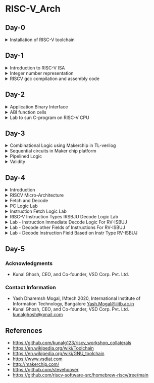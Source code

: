 # RISC-V_Arch

## Day-0
<details> 
<summary>Installation of RISC-V toolchain</summary>

<br />

**Follow below given steps to install RISC-V toolchain :**

<br />

```bash
git clone https://github.com/kunalg123/riscv_workshop_collaterals.git
cd riscv_workshop_collaterals
chmod +x run.sh
./run.sh

```

<br />

 Upon running it, if you get make error, ignore that and type the following commands :

<br />

 ```bash

cd ~/riscv_toolchain/iverilog/
git checkout --track -b v10-branch origin/v10-branch
git pull 
chmod 777 autoconf.sh 
./autoconf.sh 
./configure 
make
sudo make install

```

<br />

- To set the PATH variable in .bashrc

<br />

```bash
source .bashrc
gedit .bashrc
#Instead of **nsaisampath** put your **username**
export PATH="/home/nsaisampath/riscv_toolchain/riscv64-unknown-elf-gcc-8.3.0-2019.08.0-x86_64-linux-ubuntu14/bin:$PATH" #Type at last line # save and close the bashrc and type
source .bashrc

```

<br />

![Screenshot from 2023-08-20 12-13-48](https://github.com/Y09mogal/RISC-V_Arch/assets/79003694/a733c2e0-84c2-4bb9-9ba1-da228885ac68)

<br />

</details>

## Day-1
<details>
<summary> Introduction to RISC-V ISA </summary>

<br />

RISC-V (or Reduced Instruction Set Architecture Computer) is an open-source instruction set architecture (ISA) that is used to design custom processors for a wide range of end applications. The flow of this architecture is as follows: There is a system software block that consists of an operating system, a compiler, and an assembler, and the flow is as follows: Operating systems that handle IO activities, memory allocation, and low-level synthesis functions. The compiler transforms C, C++, and Java into instructions, which are subsequently assembled into binary data that hardware can understand. A diagram to understand the same is given below:

<br />

![intro-vsd-iat-riscv](https://github.com/Y09mogal/RISC-V_Arch/assets/79003694/63fe5715-3fa3-46c9-8f36-cbe91c5061f3)

<br />

</details>

<details>
<summary> Integer number representation </summary>
<br />
 
**64-bit unsigned number system**

<br />


A significant concept used in most computer science and digital systems is the 64-bit number system for unsigned numbers. It is an essential component of current computing architectures and is critical in representing and processing numerical data. This number system is based on the binary (base-2) numeral system, which employs only two symbols to represent all numbers, commonly 0 and 1. Each number in a 64-bit number system is made up of 64 binary digits, which are frequently referred to as "bits." The range of values that can be represented is determined by the number of bits. The range of potential values for an unsigned number on a 64-bit machine (RISC-V doubleword) is 0 to 2^64 - 1.

<br />

![64-bit-unsigned](https://github.com/Y09mogal/RISC-V_Arch/assets/79003694/f018541d-b55a-4081-8138-80da16435a29)

<br />

![Screenshot from 2023-08-21 02-07-00](https://github.com/Y09mogal/RISC-V_Arch/assets/79003694/b145dc60-e1a4-40e1-9be5-0dc914f5b613)

<br />

![img](https://github.com/Y09mogal/RISC-V_Arch/assets/79003694/43dc44b5-a1d4-44d4-81a5-fcafafd978e3)

<br />

**64-bit signed number system**

<br />

Another significant component that makes up computer science and digital systems is the 64-bit signed number system. It is a 64-bit unsigned number system extension that enables the representation of both positive and negative integers using binary digits. The leftmost bit (most significant bit) is utilized as the sign bit in this system, defining whether the integer is positive or negative. The remaining 63 bits represent the number's magnitude.

<br />

![64-bit-signed](https://github.com/Y09mogal/RISC-V_Arch/assets/79003694/760102cd-9a70-4110-a252-b4d8b48049d5)

<br />

</details>

<details>
<summary> RISCV gcc compilation and assembly code </summary>

<br />

Use the following command to compile the c code through riscv compiler:

<br />

```bash
riscv64-unknown-elf-gcc -O1 -mabi=lp64 -march=rv64i -o 1ton.o 1ton.c
```


<br />

![Screenshot from 2023-08-20 13-11-21](https://github.com/Y09mogal/RISC-V_Arch/assets/79003694/2d1d1300-d055-4bd7-b5f5-414a5cdc94cf)

<br />

![Screenshot from 2023-08-21 01-54-09](https://github.com/Y09mogal/RISC-V_Arch/assets/79003694/43e2ecd5-4496-4748-8cf3-6c8a66a4c33d)

<br />

![Screenshot from 2023-08-20 18-52-52](https://github.com/Y09mogal/RISC-V_Arch/assets/79003694/340a47d5-4a72-41ba-ab17-4779ce1c012e)

<br />

![Screenshot from 2023-08-20 19-06-26](https://github.com/Y09mogal/RISC-V_Arch/assets/79003694/b36a1cde-6d28-4c29-b12b-de864dce2182)

<br />

![Screenshot from 2023-08-20 19-08-21](https://github.com/Y09mogal/RISC-V_Arch/assets/79003694/9877d586-574e-4daa-8902-63f70a479e5c)

<br />


The given below command is used to observe the result:

<br />

```bash
riscv64-unknown-elf-objdump -d 1ton.o
```

<br />

Get the output file using the spike.  
The command to get the object output is given below:

<br />

```bash
spike pk 1ton.o
```

<br />


<br />

To debug the output, use the following command: 

<br />

```bash
spike -d pk 1ton.o
```

<>br /

Then, use the following command to observe file and memory locations :  

<br />

```bash
until pc 0 100b0
reg 0 a1
```

<br />

![Screenshot from 2023-08-21 01-50-52](https://github.com/Y09mogal/RISC-V_Arch/assets/79003694/28ea2f69-33f9-4294-b374-313e6e2360a5)

<br />

Below is the architecture

<br />

![arch-riscv](https://github.com/Y09mogal/RISC-V_Arch/assets/79003694/1b0427e6-cdb1-4d47-a757-db3d9075f136)

<br />

</details>

## Day-2
<details>
<summary> Application Binary Interface </summary>

<br />

**Introduction**

<br />

An Application Binary Interface (ABI) connects two binary program modules. Often, one of these modules is a library or an operating system facility, and the other is a user-run program. An ABI specifies how to access data structures or computational procedures in machine code, which is a low-level, hardware-dependent format. An API (Application Programming Interface), on the other hand, defines this access in source code, which is a relatively high-level, hardware-independent, and typically human-readable format. The calling convention, which governs how data is delivered as input to or read as output from computational procedures, is a frequent element of an ABI.

<br />

![ABI](https://github.com/Y09mogal/RISC-V_Arch/assets/79003694/711643c8-7dec-4e01-a0da-0dd33866812d)

<br />

<br />

![ABI-1](https://github.com/Y09mogal/RISC-V_Arch/assets/79003694/e4bdddf8-7619-4e6e-9877-4a6d9c3ea4d1)

<br />

Memory allocation for double words often entails reserving contiguous blocks of memory in a computer's RAM (Random Access Memory) to store data that is twice the size of a regular word, which on many computer architectures is often 32 bits or 4 bytes. Double words are usually 64 bits or 8 bytes long. This method is essential in computer programming because it enables the efficient storing and handling of larger data structures and numeric values, such as long integers or floating-point numbers with better precision. When allocating memory for double words, appropriate alignment is critical to guarantee that the memory addresses are consistent with the system's architecture, as misaligned memory access might result in performance penalties or even program crashes.

<br />

![ABI-2](https://github.com/Y09mogal/RISC-V_Arch/assets/79003694/df567f6a-7cd6-4b28-a9b7-cdb38e1daf23)

<br />

Single register load and store instructions can move a 32-bit word, a 16-bit halfword, or an 8-bit byte between memory and a register. Loads of bytes and halfwords can be zero or sign extended as they are loaded.

<br />

There are three basic addressing modes for load and store instructions:
- Offset
- Pre-indexed
- Post-indexed

<br />

An instantaneous offset or offset depending on a register is added or subtracted from a base register to create the address. Shift operations can also be used to scale register-based offsets. The result of the offset computation is updated in the base register in pre-indexed and post-indexed addressing modes.

<br />

![ABI-3](https://github.com/Y09mogal/RISC-V_Arch/assets/79003694/f74f0ba3-7e34-4a65-ae2f-8df350815896)

<br />

<br />

![ABI-4](https://github.com/Y09mogal/RISC-V_Arch/assets/79003694/0b21601d-2496-4602-994c-2ad745d58efe)

<br />

<br />

![ABI-5](https://github.com/Y09mogal/RISC-V_Arch/assets/79003694/d6cf8d94-186a-4a86-9670-dd6bacf2f97c)

<br />

</details>

<details>
<summary> ABI function cells </summary>

<br />

![Screenshot from 2023-08-21 02-46-42](https://github.com/Y09mogal/RISC-V_Arch/assets/79003694/559ab795-e535-4bd9-9c83-07d13843b8e5)

<br />

![Screenshot from 2023-08-21 02-46-13](https://github.com/Y09mogal/RISC-V_Arch/assets/79003694/d9eae506-a822-4982-b7b2-fb71a6d0d890)


<br />

Below is the custom file: 

<br />

![Screenshot from 2023-08-21 02-48-36](https://github.com/Y09mogal/RISC-V_Arch/assets/79003694/2c7239d0-839c-4caf-87df-033dd44cdc88)


<br />

Below is the objdump:

<br />

![Screenshot from 2023-08-21 02-51-35](https://github.com/Y09mogal/RISC-V_Arch/assets/79003694/ae3376ff-6b5d-4314-9b8e-68962c0b1e08)

<br />

Below is using spike command: 

<br />

![Screenshot from 2023-08-21 02-54-06](https://github.com/Y09mogal/RISC-V_Arch/assets/79003694/8a3cdfe7-2535-4dd2-81fa-622445bd77ba)


<br />


<br />

Below is the conclusion: 

<br />

![ABI-example](https://github.com/Y09mogal/RISC-V_Arch/assets/79003694/94900dff-bf8c-4ff2-b3b5-77ace399385a)

<br />

</details>

<details>
<summary>Lab to sun C-program on RISC-V CPU</summary>

<br />

![lab2-d2](https://github.com/Y09mogal/RISC-V_Arch/assets/79003694/fde75ef3-484b-4d26-87cf-ff5a600e0fdd)

<br />

We have RISCV CPU program code here, via which we send the HEX format file of a C program to see the output of the given code.


<br />

```bash
chmod 777 rv32im.sh
./rv32im.sh 
```

<br />

![Screenshot from 2023-08-22 19-11-39](https://github.com/Y09mogal/RISC-V_Arch/assets/79003694/4b5dca80-c9cb-4e6d-a6d6-f3ba346ba0d7)

<br />

![Screenshot from 2023-08-22 18-57-00](https://github.com/Y09mogal/RISC-V_Arch/assets/79003694/ee7a53fe-b4ed-4e2c-8afb-4cacb53d7703)

<br />

Input hex file to sent through verilog code:

<br />

**firmware.hex:**

<br />

![Screenshot from 2023-08-22 19-15-33](https://github.com/Y09mogal/RISC-V_Arch/assets/79003694/7e1b6007-1b61-48f1-b09a-b6e42f882387)

<br />

**firmware32.hex:**

<br />

![Screenshot from 2023-08-22 19-15-59](https://github.com/Y09mogal/RISC-V_Arch/assets/79003694/8d0073d5-3638-44c9-8f8b-aaad5f233baf)

<br />


 
</details>

## Day-3

<details>

<summary> Combinational Logic using Makerchip in TL-verilog </summary>

<br />

Makerchip platform is a cloud based web application that takes design input in form of TL-verilog code and provides logical diagram & waveform as output without any testbench provided externally.
This section describes about TL-verilog and Makerchip platform & its examples.

<br />

**Logic gates representation and their truth tables**

<br />

![lgr_tt](https://github.com/Y09mogal/RISC-V_Arch/assets/79003694/2530d328-b160-46b8-b1f3-bfd9d9cf410a)

<br />

**Example of Full Adder Circuit**

<br />

![fa_ckt](https://github.com/Y09mogal/RISC-V_Arch/assets/79003694/09770c88-e25d-4925-9593-e7d27d729799)

<br />

**Boolean Operators Representation**


<br />

![Bool_opr_Representation](https://github.com/Y09mogal/RISC-V_Arch/assets/79003694/b300789a-6286-4650-a6f3-575fc1fa3f60)

<br />


**Combinational Logic Examples in Makerchip IDE**

<br />

Adder:


<br />

![adder](https://github.com/Y09mogal/RISC-V_Arch/assets/79003694/ff03d332-b7bc-4c4a-af8d-1582fcbb3d68)

<br />


Multiplexer:


<br />

![mux](https://github.com/Y09mogal/RISC-V_Arch/assets/79003694/322f9d06-002a-4439-be53-9604063ac775)

<br />

Ripple Carry:

<br />

![ripple_carry_adder](https://github.com/Y09mogal/RISC-V_Arch/assets/79003694/d70fe5d4-de05-4a4e-bdeb-aec0c072609d)

<br />

 
</details>

<details>

<summary>Sequential circuits in Maker chip platform</summary>

<br />

**Free Counter**

<br />

![maker_chip_counter](https://github.com/Y09mogal/RISC-V_Arch/assets/79003694/6ad26aba-dcd4-4fc4-a658-d58600a58b20)

<br />


Here's a sequential calculator that remembers previous calculations for the next one.

<br />

![maker_chip_calc2](https://github.com/Y09mogal/RISC-V_Arch/assets/79003694/4fade9ce-57ec-4854-bfbf-08095fc8510a)

<br />


 
</details>

<details>

<summary>Pipelined Logic</summary>

<br />

We take pythagorean example from platform and execute it to understand its flow. We compile and observe the output on different windows as shown below.

<br />

![maker_chip_counter](https://github.com/Y09mogal/RISC-V_Arch/assets/79003694/e0c1659e-24a2-4ebd-812d-a8e274ecabd0)

<br />

Pipeline refers to executing in stages. We can divide entire calculation into several stages to have clock frequency unchanged. This is done in TL-verilog by putting @1, @2 before that stage instruction. 

<br />

![maker_chip_calc2](https://github.com/Y09mogal/RISC-V_Arch/assets/79003694/46ed35a3-29fa-4ab9-a694-7c0a226b6946)

<br />

Below is Counter and Calculator in pipeline:  

<br />

![Counter_Calc](https://github.com/Y09mogal/RISC-V_Arch/assets/79003694/cfbd9bc5-4c96-4992-a7b0-74bcc1373a77)

<br />

Below shown cyclic calculator diagram:  

<br />

![Cyclic_cCalc](https://github.com/Y09mogal/RISC-V_Arch/assets/79003694/2b251a13-457d-4d69-a2db-583d469c3af3)

<br />

Below is makerchip implementation of counter calculator:  

<br />

![CC](https://github.com/Y09mogal/RISC-V_Arch/assets/79003694/06d8fe68-44d8-4825-b6d7-cbe835a15ad6)

<br />

Below is makerchip implementation of two cycle calculator: 

<br />

![2cycle_calc](https://github.com/Y09mogal/RISC-V_Arch/assets/79003694/9f464797-ca46-44cf-8d18-dddec9e79231)

<br />
 
</details>

<details>

<summary>Validity</summary>

<br />

**Validity**

<br />

Validity is a feature unique to TL-verilog that is not found in other RTL languages. In TL-verilog, debugging is easier, error checking is better, and clock gatig is automated. If there are numerous stages of calculation, we use validity to signal which valid output is available for the next series of computations.

<br />

**Clock gating**

<br />

Clock consumes more power in most circuits since it is created continually by the clock generator circuit. Clock gating prevents clock signals from being toggled. To perform clock gating, we apply the condition of validity.

<br />

**Distance Calculator**

<br />

Here we use pythagoras theorem to calculate distance between two points through a given path as shown.

<br />

![maker_chip_distance_calc](https://github.com/Y09mogal/RISC-V_Arch/assets/79003694/a16a2ae9-5c9e-4fbc-90eb-d716d035721a)

<br />

**Calculator with single value memory Lab**

<br />

Here we modify and design previous calculator to have single value memory and recall use for successive computations.

<br />

![maker_chip_single_mem_calc](https://github.com/Y09mogal/RISC-V_Arch/assets/79003694/b0949560-76a4-41a2-ac74-ff1d411e0c2b)

<br />

 
</details>

## Day-4

<details>

<summary>Introduction</summary>

<br />

The functional specification of a processor is referred to  the term architecture. It represents the capabilities that the programme can rely on from the hardware. Architecture does not describe how a processor is constructed. It describes what a processor is capable of. Micro-architecture, on the other hand, describes the construction and design of a processor. The number and size of caches, instruction cycle counts, pipeline length, and other parameters are defined by microarchitecture.

<br />

**Micro-Architecture**

<br />

![ma1](https://github.com/Y09mogal/RISC-V_Arch/assets/79003694/5d41b32f-5b90-4377-907d-294da360a6e6)

<br />

![ma11](https://github.com/Y09mogal/RISC-V_Arch/assets/79003694/e8c4d266-597f-4f51-b112-e55920a24199)

<br />

Makerchip implementation of the same is shown as below:

<br />

![makerchip_ma](https://github.com/Y09mogal/RISC-V_Arch/assets/79003694/3d44d74b-df01-47f4-90a6-557b33e079e1)

<br />


 
</details>

<details>
 
<summary>RISCV Micro-Architecture</summary>

<br />

### Simple RISCV Micro-architecture

Here,we implement the following basic blocks:

-Program Counter (PC)
-Imem-Rd ( Instruction Memory)
-Instruction Decoder
-Register File Read
-Arithmatic Logic Unit (ALU)
-Register File Write
-Branch


<br />

![maker_chip_micro_arch](https://github.com/Y09mogal/RISC-V_Arch/assets/79003694/0b78e14f-f773-426d-ac10-34c3e5a83b77)

<br />

### Next PC lab

Program counter stores address of next instruction.
```
$pc[31:0] = $reset ? 32'b0 : >>1$pc + 32'd4;
```

<br />

![maker_chip_next_pc](https://github.com/Y09mogal/RISC-V_Arch/assets/79003694/9e04c6ab-9c0a-4122-b584-1e19c3178ae4)

<br />


### Fetch lab
This reads instruction according to address stored in PC.

```
cpu
      @0
         $reset = *reset;
         $pc[31:0] = $reset ? 32'b0 : >>1$pc + 32'd4;
      @1 
         $imem_rd_addr[M4_IMEM_INDEX_CNT-1:0] = $pc[M4_IMEM_INDEX_CNT+1:2];
         $imem_rd_en = !$reset;
         $instr[31:0] = $imem_rd_data[31:0];
         
      ?$imem_rd_en
         @1
            $imem_rd_data[31:0] = /imem[$imem_rd_addr]$instr; 



      // Note: Because of the magic we are using for visualisation, if visualisation is enabled below,
      //       be sure to avoid having unassigned signals (which you might be using for random inputs)
      //       other than those specifically expected in the labs. You'll get strange errors for these.

   
   // Assert these to end simulation (before Makerchip cycle limit).
   *passed = *cyc_cnt > 40;
   *failed = 1'b0;
   
   // Macro instantiations for:
   //  o instruction memory
   //  o register file
   //  o data memory
   //  o CPU visualization
   |cpu
      m4+imem(@1)    // Args: (read stage)
      //m4+rf(@1, @1)  // Args: (read stage, write stage) - if equal, no register bypass is required
      //m4+dmem(@4)    // Args: (read/write stage)
      //m4+myth_fpga(@0)  // Uncomment to run on fpga

   m4+cpu_viz(@4)
```


<br />

![maker_chip_fetch](https://github.com/Y09mogal/RISC-V_Arch/assets/79003694/51f3dd9f-e110-40ee-a544-28c696abd0db)

<br />

### Decode
We decode instruction fetched from memory.
```
|cpu
      @0
         $reset = *reset;
         $pc[31:0] = $reset ? 32'b0 : >>1$pc + 32'd4;
      @1 
         $imem_rd_addr[M4_IMEM_INDEX_CNT-1:0] = $pc[M4_IMEM_INDEX_CNT+1:2];
         $imem_rd_en = !$reset;
         $instr[31:0] = $imem_rd_data[31:0];
         
      ?$imem_rd_en
         @1
            $imem_rd_data[31:0] = /imem[$imem_rd_addr]$instr; 
            
      @1
         $is_u_instr = $instr[6:2] ==? 5'b0x101;
         
         $is_s_instr = $instr[6:2] ==? 5'b0100x;
         
         $is_r_instr = $instr[6:2] ==? 5'b01011 ||
                       $instr[6:2] ==? 5'b011x0 ||
                       $instr[6:2] ==? 5'b10100;
         
         $is_j_instr = $instr[6:2] ==? 5'b11011;
         
         $is_i_instr = $instr[6:2] ==? 5'b0000x ||
                       $instr[6:2] ==? 5'b001x0 ||
                       $instr[6:2] ==? 5'b11001;
         
         $is_b_instr = $instr[6:2] ==? 5'b11000;
         
         
         $imm[31:0] = $is_i_instr ? {{21{$instr[31]}}, $instr[30:20]} :
                      $is_s_instr ? {{21{$instr[31]}}, $instr[30:25], $instr[11:7]} :
                      $is_b_instr ? {{20{$instr[31]}}, $instr[7], $instr[30:25], $instr[11:8], 1'b0} :
                      $is_u_instr ? {$instr[31:12], 12'b0} :
                      $is_j_instr ? {{12{$instr[31]}}, $instr[19:12], $instr[20], $instr[30:21], 1'b0} :
                                    32'b0;
         
         
         $rs2[4:0] = $instr[24:20];
         $rs1[4:0] = $instr[19:15];
         $rd[4:0]  = $instr[11:7];
         $opcode[6:0] = $instr[6:0];
         $func7[6:0] = $instr[31:25];
         $func3[2:0] = $instr[14:12];


      // Note: Because of the magic we are using for visualisation, if visualisation is enabled below,
      //       be sure to avoid having unassigned signals (which you might be using for random inputs)
      //       other than those specifically expected in the labs. You'll get strange errors for these.

   
   // Assert these to end simulation (before Makerchip cycle limit).
   *passed = *cyc_cnt > 40;
   *failed = 1'b0;
   
   // Macro instantiations for:
   //  o instruction memory
   //  o register file
   //  o data memory
   //  o CPU visualization
   |cpu
      m4+imem(@1)    // Args: (read stage)
      //m4+rf(@1, @1)  // Args: (read stage, write stage) - if equal, no register bypass is required
      //m4+dmem(@4)    // Args: (read/write stage)
      //m4+myth_fpga(@0)  // Uncomment to run on fpga

   m4+cpu_viz(@4) 
```


<br />

![maker_chip_decode](https://github.com/Y09mogal/RISC-V_Arch/assets/79003694/83c82594-b817-488a-af13-35ed218d94cb)

<br />

 
</details>

<details>

<summary>Fetch and Decode</summary>

<br />

The design of a processor is built on three fundamental steps: fetch, decode, and execute and  we will construct a RISC-V CPU core, the block diagram for which is shown below:

<br />

![d4-p1](https://github.com/Y09mogal/RISC-V_Arch/assets/79003694/33a28291-4709-4ff3-8dad-defb34ea83ed)

<br />

**Template for running Viz**

<br />

```bash
\m4_TLV_version 1d: tl-x.org
\SV
   // This code can be found in: https://github.com/stevehoover/RISC-V_MYTH_Workshop
   
   m4_include_lib(['https://raw.githubusercontent.com/BalaDhinesh/RISC-V_MYTH_Workshop/master/tlv_lib/risc-v_shell_lib.tlv'])

\SV
   m4_makerchip_module   // (Expanded in Nav-TLV pane.)
\TLV

   // /====================\
   // | Sum 1 to 9 Program |
   // \====================/
   //
   // Program for MYTH Workshop to test RV32I
   // Add 1,2,3,...,9 (in that order).
   //
   // Regs:
   //  r10 (a0): In: 0, Out: final sum
   //  r12 (a2): 10
   //  r13 (a3): 1..10
   //  r14 (a4): Sum
   // 
   // External to function:
   m4_asm(ADD, r10, r0, r0)             // Initialize r10 (a0) to 0.
   // Function:
   m4_asm(ADD, r14, r10, r0)            // Initialize sum register a4 with 0x0
   m4_asm(ADDI, r12, r10, 1010)         // Store count of 10 in register a2.
   m4_asm(ADD, r13, r10, r0)            // Initialize intermediate sum register a3 with 0
   // Loop:
   m4_asm(ADD, r14, r13, r14)           // Incremental addition
   m4_asm(ADDI, r13, r13, 1)            // Increment intermediate register by 1
   m4_asm(BLT, r13, r12, 1111111111000) // If a3 is less than a2, branch to label named <loop>
   m4_asm(ADD, r10, r14, r0)            // Store final result to register a0 so that it can be read by main program
   
   // Optional:
   // m4_asm(JAL, r7, 00000000000000000000) // Done. Jump to itself (infinite loop). (Up to 20-bit signed immediate plus implicit 0 bit (unlike JALR) provides byte address; last immediate bit should also be 0)
   m4_define_hier(['M4_IMEM'], M4_NUM_INSTRS)

   |cpu
      @0
         $reset = *reset;



      // YOUR CODE HERE
      // ...

      // Note: Because of the magic we are using for visualisation, if visualisation is enabled below,
      //       be sure to avoid having unassigned signals (which you might be using for random inputs)
      //       other than those specifically expected in the labs. You'll get strange errors for these.

   
   // Assert these to end simulation (before Makerchip cycle limit).
   *passed = *cyc_cnt > 40;
   *failed = 1'b0;
   
   // Macro instantiations for:
   //  o instruction memory
   //  o register file
   //  o data memory
   //  o CPU visualization
   |cpu
      //m4+imem(@1)    // Args: (read stage)
      //m4+rf(@1, @1)  // Args: (read stage, write stage) - if equal, no register bypass is required
      //m4+dmem(@4)    // Args: (read/write stage)
      //m4+myth_fpga(@0)  // Uncomment to run on fpga

   //m4+cpu_viz(@4)    // For visualisation, argument should be at least equal to the last stage of CPU logic. @4 would work for all labs.
\SV
   endmodule
```

<br />

 
</details>

<details>

<summary>PC Logic Lab</summary>

<br />

A crucial part of a computer's central processing unit (CPU) is the programme counter (PC), which maintains track of the address of the subsequent instruction to be retrieved and executed. As instructions are fetched and executed in a programme, the PC logic oversees the updating of the programme counter.

<br />

**Incrementing the PC**

<br />

The PC must be modified to point to the address of the subsequent instruction after the previous instruction has been fetched. The most frequent method is to multiply the instruction size by the PC. Because instructions in many architectures have a limited size, such as 32 bits, the PC is incremented by 4 after each instruction fetch.

<br />

![d4l1](https://github.com/Y09mogal/RISC-V_Arch/assets/79003694/9e993855-bebc-4db5-90fe-f64f0528cc6d)

<br />

```bash
|cpu
      @0
         $reset = *reset;
         
         $pc[31:0] = >>1$reset ? '0 : >>1$pc + 32'd4;
```

<br />

![d4l11](https://github.com/Y09mogal/RISC-V_Arch/assets/79003694/0dbbb1c0-39a6-4671-8477-b86f039a6b57)

<br />

 
</details>

<details>

<summary>Instruction Fetch Logic Lab</summary>

<br />

![d4l2](https://github.com/Y09mogal/RISC-V_Arch/assets/79003694/5e99accb-4f3d-4218-bcd6-cccf9a80def3)

<br />

```bash
|cpu
      @0
         $reset = *reset;
         
         $pc[31:0] = >>1$reset ? '0 : >>1$pc + 32'd4; 

      // Note: Because of the magic we are using for visualisation, if visualisation is enabled below,
      //       be sure to avoid having unassigned signals (which you might be using for random inputs)
      //       other than those specifically expected in the labs. You'll get strange errors for these.

   
   // Assert these to end simulation (before Makerchip cycle limit).
   *passed = *cyc_cnt > 40;
   *failed = 1'b0;
   
   // Macro instantiations for:
   //  o instruction memory
   //  o register file
   //  o data memory
   //  o CPU visualization
   |cpu
      m4+imem(@1)    // Args: (read stage)
      //m4+rf(@1, @1)  // Args: (read stage, write stage) - if equal, no register bypass is required
      //m4+dmem(@4)    // Args: (read/write stage)
      //m4+myth_fpga(@0)  // Uncomment to run on fpga

   m4+cpu_viz(@4)    // For visualisation, argument should be at least equal to the last stage of CPU logic. @4 would work for all labs.
\SV
   endmodule
```

<br />

![d4l21](https://github.com/Y09mogal/RISC-V_Arch/assets/79003694/14eeb93b-c4e1-442b-9347-2abf5e974595)

<br />

The following warning will be found in the log:

<br />

```bash
WARNING(1) (UNUSED-SIG): File 'top.tlv' Line 61 (char 16)
			-> instantiated: '/raw.githubusercontent.com/BalaDhinesh/RISCVMYTHWorkshop/master/tlvlib/riscvshelllib.tlv':32, which
	resulted in 'top.m4':74(ch16):
	+---------------vvvvvvvvvvvvvvvvvvv-------
	>               $imem_rd_data[31:0] = /imem[$imem_rd_addr]$instr;
	+---------------^^^^^^^^^^^^^^^^^^^-------
	Signal |cpu$imem_rd_data is assigned but never used.
```

<br />

![d4l22](https://github.com/Y09mogal/RISC-V_Arch/assets/79003694/282e652b-c54f-4c07-8353-ef3c68b5deb9)

<br />

```bash
|cpu
      @0
         $reset = *reset;
         //pc
         $pc[31:0] = >>1$reset ? 32'b0 : >>1$pc + 32'd4;
      @1   
         $imem_rd_addr[M4_IMEM_INDEX_CNT-1:0] = $pc[M4_IMEM_INDEX_CNT+1:2];
         $imem_rd_en = !$reset;   
         $instr[31:0] = $imem_rd_data[31:0];
         
      ?$imem_rd_en
         @1
            $imem_rd_data[31:0] = /imem[$imem_rd_addr]$instr;   

      // Note: Because of the magic we are using for visualisation, if visualisation is enabled below,
      //       be sure to avoid having unassigned signals (which you might be using for random inputs)
      //       other than those specifically expected in the labs. You'll get strange errors for these.

   
   // Assert these to end simulation (before Makerchip cycle limit).
   *passed = *cyc_cnt > 40;
   *failed = 1'b0;
   
   // Macro instantiations for:
   //  o instruction memory
   //  o register file
   //  o data memory
   //  o CPU visualization
   |cpu
      m4+imem(@1)    // Args: (read stage)
      //m4+rf(@1, @1)  // Args: (read stage, write stage) - if equal, no register bypass is required
      //m4+dmem(@4)    // Args: (read/write stage)
      //m4+myth_fpga(@0)  // Uncomment to run on fpga

   m4+cpu_viz(@4)    // For visualisation, argument should be at least equal to the last stage of CPU logic. @4 would work for all labs.
\SV
  endmodule
```

<br />

![d4l23](https://github.com/Y09mogal/RISC-V_Arch/assets/79003694/d0d5da0f-22de-45e6-9cda-0fa584415ff6)

<br />

![d4l24](https://github.com/Y09mogal/RISC-V_Arch/assets/79003694/99fe1e98-e965-4d41-9db0-992b43b3f7e6)

<br />

 
</details>


<details>

<summary>RISC-V Instruction Types IRSBJU Decode Logic
 Lab</summary>

<br />

Instruction decoding is the process of deciphering the bits of an instruction read from memory to discover the operation that the instruction is expected to perform in computer architecture. Different sorts of instructions have different formats and meanings, so the decoding method varies appropriately. I'll give a general overview of typical instruction types and their decoding below:

<br />

1. **R-Type (Register-Type) Instructions:**
   R-Type instructions operate on data stored in registers. They usually involve arithmetic, logical, or shift operations.
   
   Format: 
   ```
   opcode | rd | funct3 | rs1 | rs2 | funct7
   ```
   
   - `opcode`: Operation code.
   - `rd`: Destination register.
   - `funct3`: Function code specifying the operation.
   - `rs1`: Source register 1.
   - `rs2`: Source register 2.
   - `funct7`: Additional function code (used for certain instructions).

2. **I-Type (Immediate-Type) Instructions:**
   I-Type instructions perform operations with an immediate value (constant) and a register.
   
   Format:
   ```
   opcode | rd | funct3 | rs1 | imm[11:0]
   ```
   
   - `opcode`: Operation code.
   - `rd`: Destination register.
   - `funct3`: Function code specifying the operation.
   - `rs1`: Source register.
   - `imm[11:0]`: 12-bit immediate value.

3. **S-Type (Store-Type) Instructions:**
   S-Type instructions store data from a register into memory.
   
   Format:
   ```
   opcode | imm[11:5] | rs2 | rs1 | funct3 | imm[4:0]
   ```
   
   - `opcode`: Operation code.
   - `imm[11:5]`: Upper immediate bits.
   - `rs2`: Source register 2.
   - `rs1`: Source register 1.
   - `funct3`: Function code specifying the operation.
   - `imm[4:0]`: Lower immediate bits.

4. **B-Type (Branch-Type) Instructions:**
   B-Type instructions perform conditional branches based on comparisons.
   
   Format:
   ```
   opcode | imm[12] | imm[10:5] | rs2 | rs1 | funct3 | imm[4:1] | imm[11] | imm[0]
   ```
   
   - `opcode`: Operation code.
   - `imm[12]`: Upper immediate bit.
   - `imm[10:5]`: Immediate bits for offset calculation.
   - `rs2`: Source register 2.
   - `rs1`: Source register 1.
   - `funct3`: Function code specifying the operation.
   - `imm[4:1]`: Immediate bits for offset calculation.
   - `imm[11]`: Immediate bit.
   - `imm[0]`: Immediate bit.

5. **U-Type (Upper Immediate-Type) Instructions:**
   U-Type instructions load a constant into a register.
   
   Format:
   ```
   opcode | rd | imm[31:12]
   ```
   
   - `opcode`: Operation code.
   - `rd`: Destination register.
   - `imm[31:12]`: 20-bit immediate value.

6. **J-Type (Jump-Type) Instructions:**
   J-Type instructions perform unconditional jumps.
   
   Format:
   ```
   opcode | rd | imm[20] | imm[10:1] | imm[11] | imm[19:12]
   ```
   
   - `opcode`: Operation code.
   - `rd`: Destination register.
   - `imm[20]`: Immediate bit.
   - `imm[10:1]`: Immediate bits for offset calculation.
   - `imm[11]`: Immediate bit.
   - `imm[19:12]`: Immediate bits for offset calculation.

<br />

Many RISC architectures, notably RISC-V, use these as the primary instruction types. When an instruction is read from memory, the instruction decoder uses the opcode and other data to determine the instruction type and operands. The CPU can then use the decoded values to perform the relevant operation based on the instruction type. Remember that this is a high-level overview, and specifics may differ depending on the architecture and implementation details.

<br />

![d4l3](https://github.com/Y09mogal/RISC-V_Arch/assets/79003694/b2a044cc-799a-4ee8-8312-13e531174203)

<br />

![d4l31](https://github.com/Y09mogal/RISC-V_Arch/assets/79003694/9fb94d44-f867-43dc-ac28-62eb80eb193f)

<br />

```bash
|cpu
      @0
         $reset = *reset;
      @1
         $is_i_instr = $instr[6:2] ==? 5'b0000x ||
                       $instr[6:2] ==? 5'b001x0 ||
                       $instr[6:2] ==? 5'b11001 ;
                       
         $is_r_instr = $instr[6:2] ==? 5'b01011 ||
                       $instr[6:2] ==? 5'b011x0 ||
                       $instr[6:2] ==? 5'b10100 ; 
                       
         $is_s_instr = $instr[6:2] ==? 5'b0100x ;
         
         $is_u_instr = $instr[6:2] ==? 5'b0x101 ;
         
         $is_b_instr = $instr[6:2] ==? 5'b11000 ;
         
         $is_j_instr = $instr[6:2] ==? 5'b11011 ;
                                     
      // YOUR CODE HERE
      // ...

      // Note: Because of the magic we are using for visualisation, if visualisation is enabled below,
      //       be sure to avoid having unassigned signals (which you might be using for random inputs)
      //       other than those specifically expected in the labs. You'll get strange errors for these.

   
   // Assert these to end simulation (before Makerchip cycle limit).
   *passed = *cyc_cnt > 40;
   *failed = 1'b0;
   
   // Macro instantiations for:
   //  o instruction memory
   //  o register file
   //  o data memory
   //  o CPU visualization
   |cpu
      m4+imem(@1)    // Args: (read stage)
      //m4+rf(@1, @1)  // Args: (read stage, write stage) - if equal, no register bypass is required
      //m4+dmem(@4)    // Args: (read/write stage)
      //m4+myth_fpga(@0)  // Uncomment to run on fpga

   m4+cpu_viz(@4)    // For visualisation, argument should be at least equal to the last stage of CPU logic. @4 would work for all labs.
\SV
   endmodule
```

<br />

![d4l32](https://github.com/Y09mogal/RISC-V_Arch/assets/79003694/b9abe6ba-0c0c-4622-863d-12a7bae8d986)

<br />

![d4l33](https://github.com/Y09mogal/RISC-V_Arch/assets/79003694/d34c051b-01cd-4baa-9789-f2045c007cfa)

<br />

 
</details>

<details>

<summary>Lab - Instruction Immediate Decode Logic For RV-ISBUJ</summary>

<br />

![d4l4](https://github.com/Y09mogal/RISC-V_Arch/assets/79003694/2a2ed0d4-dd8d-4a83-af4f-2fdfad98637e)

<br />

```bash
//immediate instr
         $imm[31:0] = $is_i_instr ? { {21{$instr[31]}}, $instr[30:20] } :
                      $is_s_instr ? { {21{$instr[31]}}, $instr[30:25], $instr[11:8], $instr[7] } :
                      $is_b_instr ? { {19{$instr[31]}}, {2{$instr[7]}}, $instr[30:25], $instr[11:8], 0 } :
                      $is_u_instr ? { $instr[31], $instr[30:20], $instr[19:12], 0 } :
                         $is_j_instr ? { {21{$instr[31]}}, $instr[19:12], {2{$instr[20]}}, $instr[30:25], $instr[24:21], 0 } :
                         32'b0;
```

<br />

![d4l41](https://github.com/Y09mogal/RISC-V_Arch/assets/79003694/aabbc03c-a530-4f8c-8506-ab40921e2e50)

<br />

![d4l42](https://github.com/Y09mogal/RISC-V_Arch/assets/79003694/d789d656-d4ca-4cae-b360-0f9d21f33a03)

<br />

 

 
</details>

<details>

<summary>Lab - Decode other Fields of Instructions For RV-ISBUJ</summary>

<br />

![d4l5](https://github.com/Y09mogal/RISC-V_Arch/assets/79003694/cb633929-5f83-4009-9ac7-a1176e9a0612)

<br />

```bash
//extracting other instruction fields
         $rs2 = $instr[24:20];
         $rs1 = $instr[19:15];
         $rd = $instr[11:7];
         $opcode = $instr[6:0];
         $funct3 = $instr[12:14];
         $funct7 = $instr[25:30];

```

<br />

![d4l51](https://github.com/Y09mogal/RISC-V_Arch/assets/79003694/8dea0217-6ade-40f4-8796-8a401a6cbe24)

<br />

![d4l52](https://github.com/Y09mogal/RISC-V_Arch/assets/79003694/4ccb58b8-b120-4ebb-813a-b940d06ba5e0)

<br />

 
</details>

<details>

<summary>Lab - Decode Instruction Field Based on Instr Type RV-ISBUJ</summary>

<br />

![d4l6](https://github.com/Y09mogal/RISC-V_Arch/assets/79003694/f3fe136d-74f6-4a8c-8ae0-1c62a6a2858b)

<br />

```bash

//instruction field code
         
         $rs2_valid = $is_r_instr || $is_s_instr || $is_b_instr;
         ?$rs2_valid
            $rs2[4:0] = $instr[24:20];
         $rs1_valid = $is_r_instr || $is_s_instr || $is_b_instr || $is_i_instr;
         ?$rs1_valid
            $rs1[4:0] = $instr[19:15];
         $rd_valid = $is_r_instr || $is_i_instr || $is_u_instr || $is_j_instr;
         ?$rd_valid
            $rd[4:0] = $instr[11:7];
         $funct3_valid = $is_r_instr || $is_s_instr || $is_b_instr || $is_i_instr;
         ?$funct3_valid
            $funct3[2:0] = $instr[14:12];
         $funct7_valid = $is_r_instr; 
         ?$funct7_valid
            $funct7[5:0] = $instr[25:31];
         $opcode_valid = $is_r_instr || $is_i_instr || $is_u_instr || $is_j_instr || $is_s_instr || $is_b_instr;
         ?$opcode_valid
            $opcode[4:0] = $instr[11:7];


```

<br />

![d4l61](https://github.com/Y09mogal/RISC-V_Arch/assets/79003694/34b17513-ef43-4afe-aee8-8e4a987a0fa6)

<br />

![d4l62](https://github.com/Y09mogal/RISC-V_Arch/assets/79003694/2019036a-3508-4af1-99d8-4b7d24de8153)

<br />

 


 
</details>



## Day-5


### Acknowledgments
* Kunal Ghosh, CEO, and Co-founder, VSD Corp. Pvt. Ltd.

### Contact Information
* Yash Dharemsh Mogal, IMtech 2020, International Institute of Information Technology, Bangalore Yash.Mogal@iiitb.ac.in
* Kunal Ghosh, CEO, and Co-founder, VSD Corp. Pvt. Ltd. kunalghosh@gmail.com

## References
* https://github.com/kunalg123/riscv_workshop_collaterals
* https://en.wikipedia.org/wiki/Toolchain
* https://en.wikipedia.org/wiki/GNU_toolchain
* https://www.vsdiat.com
* http://makerchip.com/
* https://github.com/stevehoover
* https://github.com/riscv-software-src/homebrew-riscv/tree/main
